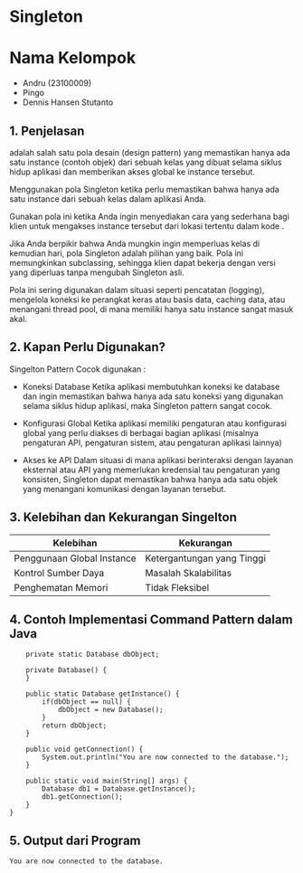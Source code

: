 # Singleton 
# Nama Kelompok
- Andru                     (23100009)
- Pingo                     
- Dennis Hansen Stutanto     
## 1. Penjelasan
adalah salah satu pola desain (design pattern) yang memastikan hanya ada satu instance (contoh objek) dari sebuah kelas yang dibuat selama siklus hidup aplikasi dan memberikan akses global ke instance tersebut.

Menggunakan pola Singleton ketika  perlu memastikan bahwa hanya ada satu instance dari sebuah kelas dalam aplikasi Anda.

Gunakan pola ini ketika Anda ingin menyediakan cara yang sederhana bagi klien untuk mengakses instance tersebut dari lokasi tertentu dalam kode .

Jika Anda berpikir bahwa Anda mungkin ingin memperluas kelas di kemudian hari, pola Singleton adalah pilihan yang baik. Pola ini memungkinkan subclassing, sehingga klien dapat bekerja dengan versi yang diperluas tanpa mengubah Singleton asli.

Pola ini sering digunakan dalam situasi seperti pencatatan (logging), mengelola koneksi ke perangkat keras atau basis data, caching data, atau menangani thread pool, di mana memiliki hanya satu instance sangat masuk akal.


## 2. Kapan  Perlu Digunakan?
Singelton Pattern Cocok digunakan : 
- Koneksi Database
  Ketika aplikasi membutuhkan koneksi ke database dan ingin memastikan bahwa hanya ada satu koneksi yang digunakan selama siklus hidup aplikasi, maka Singleton pattern sangat cocok.
  
- Konfigurasi Global
  Ketika aplikasi  memiliki pengaturan atau konfigurasi global yang perlu diakses di berbagai bagian aplikasi (misalnya pengaturan API, pengaturan sistem, atau pengaturan aplikasi lainnya)
  
- Akses ke API
  Dalam situasi di mana aplikasi berinteraksi dengan layanan eksternal atau API yang memerlukan kredensial tau pengaturan yang konsisten,  Singleton dapat memastikan bahwa hanya ada satu objek yang menangani komunikasi dengan layanan tersebut.
  
## 3. Kelebihan dan Kekurangan Singelton 

| **Kelebihan** | **Kekurangan** |
|--------------|--------------|
| Penggunaan Global Instance | Ketergantungan yang Tinggi  |
|Kontrol Sumber Daya | Masalah Skalabilitas |
| Penghematan Memori  | Tidak Fleksibel |

## 4. Contoh Implementasi Command Pattern dalam Java

```class Database {
    private static Database dbObject;

    private Database() {      
    }

    public static Database getInstance() {
        if(dbObject == null) {
            dbObject = new Database();
        }
        return dbObject;
    }

    public void getConnection() {
        System.out.println("You are now connected to the database.");
    }

    public static void main(String[] args) {
        Database db1 = Database.getInstance();
        db1.getConnection();
    }
}

```

## 5. Output dari Program
```
You are now connected to the database.
```

